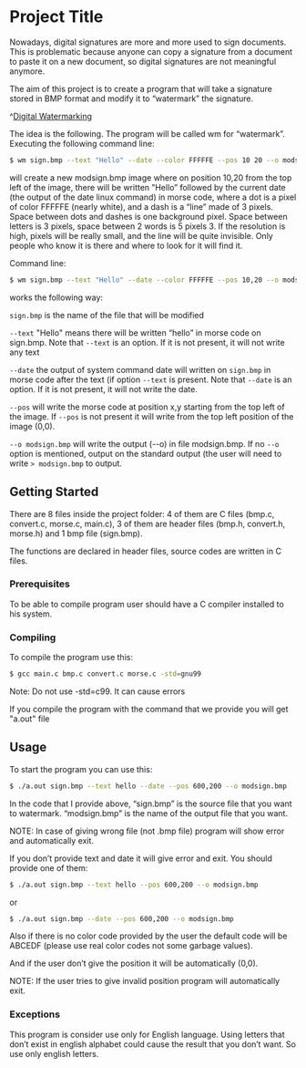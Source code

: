 # Project Title

Nowadays, digital signatures are more and more used to sign documents. This is problematic because anyone can copy a signature from a document to paste it on a new document, so digital signatures are not meaningful anymore.

The aim of this project is to create a program that will take a signature stored in BMP format and modify it to “watermark” the signature.

^[Digital Watermarking](https://en.wikipedia.org/wiki/Digital_watermarking)

The idea is the following. The program will be called wm for “watermark”. Executing the following command line:
```bash
$ wm sign.bmp --text "Hello" --date --color FFFFFE --pos 10 20 --o modsign.bmp
```
will create a new modsign.bmp image where on position 10,20 from the top left of the image, there will be written ”Hello” followed by the current date (the output of the date linux command) in morse code, where a dot is a pixel of color FFFFFE (nearly white), and a dash is a “line” made of 3 pixels. Space between dots and dashes is one background pixel. Space between letters is 3 pixels, space between 2 words is 5 pixels 3. If the resolution is high, pixels will be really small, and the line will be quite invisible. Only people who know it is there and where to look for it will find it.

Command line:
```bash
$ wm sign.bmp --text "Hello" --date --color FFFFFE --pos 10,20 --o modsign.bmp
```
works the following way:

``sign.bmp`` is the name of the file that will be modified

``--text`` "Hello" means there will be written “hello” in morse code on sign.bmp. Note that ``--text`` is an option.
If it is not present, it will not write any text

``--date`` the output of system command date will written on ``sign.bmp`` in morse code after the text (if option ``--text`` is present. Note that ``--date`` is an option. If it is not present, it will not
write the date.

``--pos`` will write the morse code at position x,y starting from the top left of the image. If ``--pos`` is not present it will write from the top left position of the image (0,0).

``--o modsign.bmp`` will write the output (--o) in file modsign.bmp. If no ``--o`` option is mentioned, output on the standard output (the user will need to write ``> modsign.bmp`` to output.

## Getting Started

There are 8 files inside the project folder: 4 of them are C files (bmp.c, convert.c, morse.c, main.c), 3 of them are header files (bmp.h, convert.h, morse.h) and 1 bmp file (sign.bmp).

The functions are declared in header files, source codes are written in C files.

### Prerequisites

To be able to compile program user should have a C compiler installed to his system.

### Compiling

To compile the program use this:
```bash
$ gcc main.c bmp.c convert.c morse.c -std=gnu99
```
Note: Do not use -std=c99. It can cause errors

If you compile the program with the command that we provide you will get "a.out" file

## Usage

To start the program you can use this:
```bash
$ ./a.out sign.bmp --text hello --date --pos 600,200 --o modsign.bmp
```
In the code that I provide above, “sign.bmp” is the source file that you want to watermark. “modsign.bmp” is the name of the output file that you want.

NOTE: In case of giving wrong file (not .bmp file) program will show error and automatically exit.

If you don’t provide text and date it will give error and exit. You should provide one of them:
```bash
$ ./a.out sign.bmp --text hello --pos 600,200 --o modsign.bmp
```
or
```bash
$ ./a.out sign.bmp --date --pos 600,200 --o modsign.bmp
```
Also if there is no color code provided by the user the default code will be ABCEDF (please use real color codes not some garbage values).

And if the user don’t give the position it will be automatically (0,0).

NOTE: If the user tries to give invalid position program will automatically exit.

### Exceptions

This program is consider use only for English language. Using letters that don’t exist in english alphabet could cause the result that you don’t want. So use only english letters.
